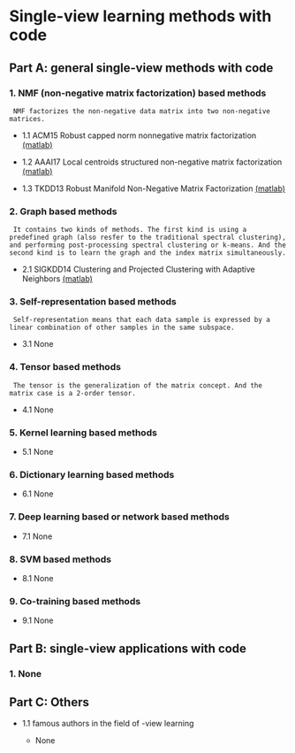 # Single-view learning methods with code

## Part A: general single-view methods with code 

### 1. NMF (non-negative matrix factorization) based methods
     NMF factorizes the non-negative data matrix into two non-negative matrices.

 * 1.1 ACM15 Robust capped norm nonnegative matrix factorization [(matlab)](https://github.com/gaoghc/Nonnegative-Matrix-Factorization)

 * 1.2 AAAI17 Local centroids structured non-negative matrix factorization [(matlab)](https://github.com/gaoghc/Nonnegative-Matrix-Factorization)

 * 1.3 TKDD13 Robust Manifold Non-Negative Matrix Factorization [(matlab)](https://sites.google.com/site/feipingnie/publications)
 
### 2. Graph based methods
     It contains two kinds of methods. The first kind is using a predefined graph (also resfer to the traditional spectral clustering), and performing post-processing spectral clustering or k-means. And the second kind is to learn the graph and the index matrix simultaneously. 
     
 * 2.1 SIGKDD14 Clustering and Projected Clustering with Adaptive Neighbors [(matlab)](https://sites.google.com/site/feipingnie/publications)

 ### 3. Self-representation based methods
     Self-representation means that each data sample is expressed by a linear combination of other samples in the same subspace.

 * 3.1 None
 
 ### 4. Tensor based methods
     The tensor is the generalization of the matrix concept. And the matrix case is a 2-order tensor.

 * 4.1 None
 
 ### 5. Kernel learning based methods

 * 5.1 None
 
  ### 6. Dictionary learning based methods

 * 6.1 None
 
  ### 7. Deep learning based or network based methods

 * 7.1 None
 
 ### 8. SVM based methods

 * 8.1 None
 
 ### 9. Co-training based methods

 * 9.1 None
 
 ## Part B: single-view applications with code 

 ### 1. None

 ## Part C: Others 

 * 1.1 famous authors in the field of -view learning
 
      - None  
 
    
